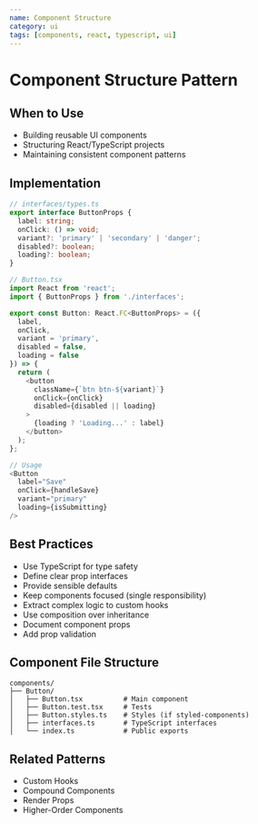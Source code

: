 ```yaml
---
name: Component Structure
category: ui
tags: [components, react, typescript, ui]
---
```


# Component Structure Pattern

## When to Use
- Building reusable UI components
- Structuring React/TypeScript projects
- Maintaining consistent component patterns

## Implementation
```typescript
// interfaces/types.ts
export interface ButtonProps {
  label: string;
  onClick: () => void;
  variant?: 'primary' | 'secondary' | 'danger';
  disabled?: boolean;
  loading?: boolean;
}

// Button.tsx
import React from 'react';
import { ButtonProps } from './interfaces';

export const Button: React.FC<ButtonProps> = ({
  label,
  onClick,
  variant = 'primary',
  disabled = false,
  loading = false
}) => {
  return (
    <button
      className={`btn btn-${variant}`}
      onClick={onClick}
      disabled={disabled || loading}
    >
      {loading ? 'Loading...' : label}
    </button>
  );
};

// Usage
<Button
  label="Save"
  onClick={handleSave}
  variant="primary"
  loading={isSubmitting}
/>
```

## Best Practices
- Use TypeScript for type safety
- Define clear prop interfaces
- Provide sensible defaults
- Keep components focused (single responsibility)
- Extract complex logic to custom hooks
- Use composition over inheritance
- Document component props
- Add prop validation

## Component File Structure
```
components/
├── Button/
│   ├── Button.tsx          # Main component
│   ├── Button.test.tsx     # Tests
│   ├── Button.styles.ts    # Styles (if styled-components)
│   ├── interfaces.ts       # TypeScript interfaces
│   └── index.ts            # Public exports
```

## Related Patterns
- Custom Hooks
- Compound Components
- Render Props
- Higher-Order Components
